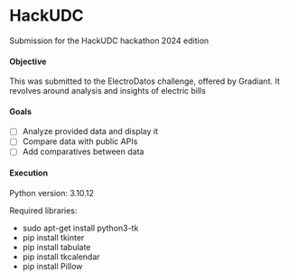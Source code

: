 # HackUDC
Submission for the HackUDC hackathon 2024 edition

#### Objective
This was submitted to the ElectroDatos challenge, offered by Gradiant. It revolves around analysis and insights of electric bills

#### Goals
- [ ] Analyze provided data and display it
- [ ] Compare data with public APIs
- [ ] Add comparatives between data

#### Execution
Python version:
3.10.12

Required libraries:
- sudo apt-get install python3-tk
- pip install tkinter
- pip install tabulate
- pip install tkcalendar
- pip install Pillow 
